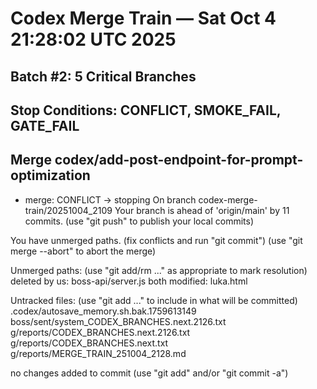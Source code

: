 # Codex Merge Train — Sat Oct  4 21:28:02 UTC 2025
## Batch #2: 5 Critical Branches
## Stop Conditions: CONFLICT, SMOKE_FAIL, GATE_FAIL


## Merge codex/add-post-endpoint-for-prompt-optimization
- merge: CONFLICT → stopping
On branch codex-merge-train/20251004_2109
Your branch is ahead of 'origin/main' by 11 commits.
  (use "git push" to publish your local commits)

You have unmerged paths.
  (fix conflicts and run "git commit")
  (use "git merge --abort" to abort the merge)

Unmerged paths:
  (use "git add/rm <file>..." as appropriate to mark resolution)
	deleted by us:   boss-api/server.js
	both modified:   luka.html

Untracked files:
  (use "git add <file>..." to include in what will be committed)
	.codex/autosave_memory.sh.bak.1759613149
	boss/sent/system_CODEX_BRANCHES.next.2126.txt
	g/reports/CODEX_BRANCHES.next.2126.txt
	g/reports/CODEX_BRANCHES.next.txt
	g/reports/MERGE_TRAIN_251004_2128.md

no changes added to commit (use "git add" and/or "git commit -a")
